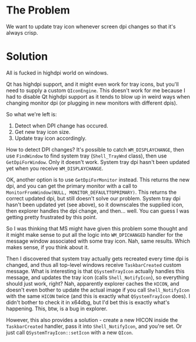 The Problem
===========

We want to update tray icon whenever screen dpi changes so that it's always crisp.


Solution
========

All is fucked in highdpi world on windows.

Qt has highdpi support, and it might even work for tray icons, but you'll need to supply a custom `QIconEngine`. 
This doesn't work for me because I had to disable Qt highdpi support as it tends to blow up in weird ways when 
changing monitor dpi (or plugging in new monitors with different dpis).

So what we're left is:
1. Detect when DPI change has occured.
2. Get new tray icon size.
3. Update tray icon accordingly.

How to detect DPI changes? It's possible to catch `WM_DISPLAYCHANGE`, then use `FindWindow` to find system tray 
(`Shell_TrayWnd` class), then use `GetDpiForWindow`. Only it doesn't work. System tray dpi hasn't been updated yet 
when you receive `WM_DISPLAYCHANGE`.

OK, another option is to use `GetDpiForMonitor` instead. This returns the new dpi, and you can get the primary monitor
with a call to `MonitorFromWindow(NULL, MONITOR_DEFAULTTOPRIMARY)`. This returns the correct updated dpi, but still 
doesn't solve our problem. System tray dpi hasn't been updated yet (see above), so it downscales the supplied icon, 
then explorer handles the dpi change, and then... well. You can guess I was getting pretty frustrated by this point.

So I was thinking that MS might have given this problem some thought and it might make sense to put all the logic into
`WM_DPICHANGED` handler for the message window associated with some tray icon. Nah, same results. Which makes sense, 
if you think about it.

Then I discovered that system tray actually gets recreated every time dpi is changed, and thus all top-level windows
receive `TaskbarCreated` custom message. What is interesting is that `QSystemTrayIcon` actually handles this message, 
and updates the tray icon (calls `Shell_NotifyIcon`), so everything should just work, right? Nah, apparently explorer 
caches the `HICON`, and doesn't even bother to update the actual image if you call `Shell_NotifyIcon` with the same 
`HICON` twice (and this is exactly what `QSystemTrayIcon` does). I didn't bother to check it in x64dbg, but I'd bet 
this is exactly what's happening. This, btw, is a bug in explorer.

However, this also provides a solution - create a new HICON inside the `TaskbarCreated` handler, pass it into 
`Shell_NotifyIcon`, and you're set. Or just call `QSystemTrayIcon::setIcon` with a new `QIcon`.
